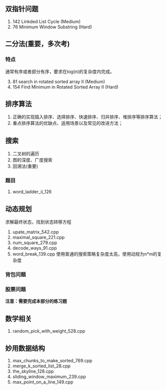 
## 双指针问题
1. 142 Linkded List Cycle (Medium)
2. 76 Minimum Window Substring (Hard)

## 二分法(重要，多次考)

### 特点

通常有序或者部分有序，要求在log(n)的复杂度内完成。

3. 81 search in rotated sorted array II (Medium)
4. 154 Find Minimum in Rotated Sorted Array II (Hard)

## 排序算法

1. 正确的实现插入排序、选择排序、快速排序、归并排序、堆排序等排序算法；
2. 重点排序算法的优缺点、适用场景以及常见的改进方法；

## 搜索

1. 二叉树的遍历
2. 图的深度、广度搜索
3. 回溯法(重要)

### 题目

1. word_ladder_ii_126

## 动态规划

求解最终状态，找到状态转移方程

1. upate_matrix_542.cpp
2. maximal_square_221.cpp
3. num_square_279.cpp
4. decode_ways_91.cpp
5. word_break_139.cpp  使用普通的搜索策略复杂度太高，使用动规为n*m的复杂度

### 背包问题
### 股票问题

**注意：需要完成本部分的练习题**

## 数学相关

1. random_pick_with_weight_528.cpp

## 妙用数据结构

1. max_chunks_to_make_sorted_769.cpp
2. merge_k_sorted_list_28.cpp
3. the_skyline_128.cpp
4. sliding_window_maximum_239.cpp
5. max_point_on_a_line_149.cpp
